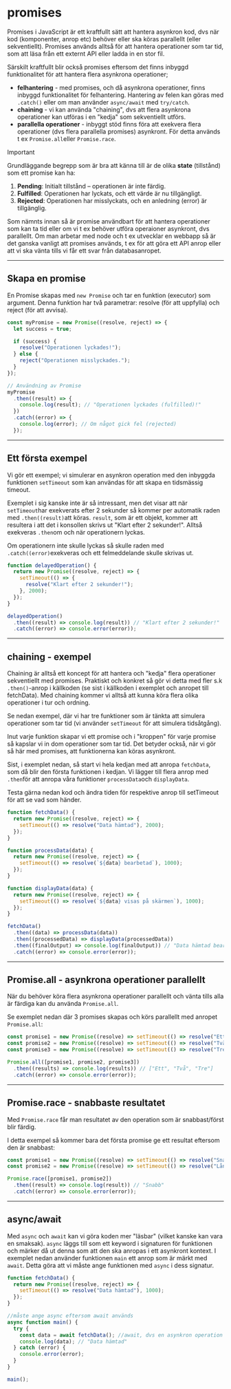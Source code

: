 # promises

Promises i JavaScript är ett kraftfullt sätt att hantera asynkron kod, dvs när kod (komponenter, anrop etc) behöver eller ska köras parallellt (eller sekventiellt).
Promises används alltså för att hantera operationer som tar tid, som att läsa från ett externt API eller ladda in en stor fil. 

Särskilt kraftfullt blir också promises eftersom det finns inbyggd funktionalitet för att hantera flera asynkrona operationer;

- **felhantering** - med promises, och då asynkrona operationer, finns inbyggd funktionalitet för felhantering. Hantering av felen kan göras med ```.catch()``` eller om man använder ```async/await``` med ```try/catch```.
- **chaining** - vi kan använda "chaining", dvs att flera asynkrona operationer kan utföras i en "kedja" som sekventiellt utförs.
- **parallella operationer** - inbyggt stöd finns föra att exekvera flera operationer (dvs flera parallella promises) asynkront. För detta används t ex ```Promise.all```eller ```Promise.race```.



> [!IMPORTANT]
> Grundläggande begrepp som är bra att känna till är de olika **state** (tillstånd) som ett promise kan ha:
> 1. **Pending**: Initialt tillstånd – operationen är inte färdig.
> 2. **Fulfilled**: Operationen har lyckats, och ett värde är nu tillgängligt.
> 3. **Rejected**: Operationen har misslyckats, och en anledning (error) är tillgänglig.

Som nämnts innan så är promise användbart för att hantera operationer som kan ta tid eller om vi t ex behöver utföra operaioner asynkront, dvs parallellt.
Om man arbetar med node och t ex utvecklar en webbapp så är det ganska vanligt att promises används, t ex för att göra ett API anrop eller att vi ska vänta tills vi får
ett svar från databasanropet.

---

## Skapa en promise

En Promise skapas med ```new Promise``` och tar en funktion (executor) som argument. 
Denna funktion har två parametrar: resolve (för att uppfylla) och reject (för att avvisa).

```javascript
const myPromise = new Promise((resolve, reject) => {
  let success = true;

  if (success) {
    resolve("Operationen lyckades!");
  } else {
    reject("Operationen misslyckades.");
  }
});

// Användning av Promise
myPromise
  .then((result) => {
    console.log(result); // "Operationen lyckades (fulfilled)!"
  })
  .catch((error) => {
    console.log(error); // Om något gick fel (rejected)
  });

```

---

## Ett första exempel

Vi gör ett exempel; vi simulerar en asynkron operation med den inbyggda funktionen ```setTimeout``` som kan användas för att skapa en tidsmässig timeout.

Exemplet i sig kanske inte är så intressant, men det visar att när ```setTimeout```har exekverats efter 2 sekunder så kommer per automatik raden med ```.then((result)```att köras.
```result```, som är ett objekt, kommer att resultera i att det i konsollen skrivs ut "Klart efter 2 sekunder!".
Alltså exekveras ```.then```om och när operationern lyckas.

Om operationern inte skulle lyckas så skulle raden med ```.catch((error)```exekveras och ett felmeddelande skulle skrivas ut.


```javascript
function delayedOperation() {
  return new Promise((resolve, reject) => {
    setTimeout(() => {
      resolve("Klart efter 2 sekunder!");
    }, 2000);
  });
}

delayedOperation()
  .then((result) => console.log(result)) // "Klart efter 2 sekunder!"
  .catch((error) => console.error(error));
```

---


## chaining - exempel

Chaining är alltså ett koncept för att hantera och "kedja" flera operationer sekventiellt med promises.
Praktiskt och konkret så gör vi detta med fler s.k ```.then()```-anrop i källkoden (se sist i källkoden i exemplet och anropet till fetchData).
Med chaining kommer vi alltså att kunna köra flera olika operationer i tur och ordning.

Se nedan exempel, där vi har tre funktioner som är tänkta att simulera operationer som tar tid (vi använder ```setTimeout``` för att simulera tidsåtgång).

Inut varje funktion skapar vi ett promise och i "kroppen" för varje promise så kapslar vi in dom operationer som tar tid.
Det betyder också, när vi gör så här med promises, att funktionerna kan köras asynkront.

Sist, i exemplet nedan, så start vi hela kedjan med att anropa ```fetchData```, som då blir den första funktionen i kedjan.
Vi lägger till flera anrop med ```.then```för att anropa våra funktioner ```processData```och  ```displayData```.

Testa gärna nedan kod och ändra tiden för respektive anrop till setTimeout för att se vad som händer.

```javascript
function fetchData() {
  return new Promise((resolve, reject) => {
    setTimeout(() => resolve("Data hämtad"), 2000);
  });
}

function processData(data) {
  return new Promise((resolve, reject) => {
    setTimeout(() => resolve(`${data} bearbetad`), 1000);
  });
}

function displayData(data) {
  return new Promise((resolve, reject) => {
    setTimeout(() => resolve(`${data} visas på skärmen`), 1000);
  });
}

fetchData()
  .then((data) => processData(data))
  .then((processedData) => displayData(processedData))
  .then((finalOutput) => console.log(finalOutput)) // "Data hämtad bearbetad visas på skärmen"
  .catch((error) => console.error(error));
```

---

## Promise.all - asynkrona operationer parallellt
När du behöver köra flera asynkrona operationer parallellt och vänta tills alla är färdiga kan du använda ```Promise.all```.

Se exemplet nedan där 3 promises skapas och körs parallellt med anropet ```Promise.all```:

```javascript
const promise1 = new Promise((resolve) => setTimeout(() => resolve("Ett"), 1000));
const promise2 = new Promise((resolve) => setTimeout(() => resolve("Två"), 2000));
const promise3 = new Promise((resolve) => setTimeout(() => resolve("Tre"), 3000));

Promise.all([promise1, promise2, promise3])
  .then((results) => console.log(results)) // ["Ett", "Två", "Tre"]
  .catch((error) => console.error(error));
```

---

## Promise.race - snabbaste resultatet
Med ```Promise.race``` får man resultatet av den operation som är snabbast/först blir färdig.

I detta exempel så kommer bara det första promise ge ett resultat eftersom den är snabbast:

```javascript
const promise1 = new Promise((resolve) => setTimeout(() => resolve("Snabb"), 1000));
const promise2 = new Promise((resolve) => setTimeout(() => resolve("Långsam"), 3000));

Promise.race([promise1, promise2])
  .then((result) => console.log(result)) // "Snabb"
  .catch((error) => console.error(error));

```

---

## async/await

Med ```async``` och ```await``` kan vi göra koden mer "läsbar" (vilket kanske kan vara en smaksak).
```async``` läggs till som ett keyword i signaturen för funktionen och märker då ut denna som att den ska anropas i ett asynkront kontext.
I exemplet nedan använder funktionen ```main``` ett anrop som är märkt med ```await```. Detta göra att vi måste ange funktionen med ```async``` i dess signatur.


```javascript
function fetchData() {
  return new Promise((resolve, reject) => {
    setTimeout(() => resolve("Data hämtad"), 1000);
  });
}

//måste ange async eftersom await används
async function main() {
  try {
    const data = await fetchData(); //await, dvs en asynkron operation
    console.log(data); // "Data hämtad"
  } catch (error) {
    console.error(error);
  }
}

main();
```

